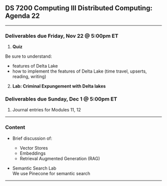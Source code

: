## DS 7200 Computing III Distributed Computing: Agenda 22


---

### Deliverables due Friday, Nov 22 @ 5:00pm ET

1) **Quiz**  

Be sure to understand:  
- features of Delta Lake
- how to implement the features of Delta Lake (time travel, upserts, reading, writing)

2) **Lab: Criminal Expungement with Delta lakes**


### Deliverables due Sunday, Dec 1 @ 5:00pm ET

1) Journal entries for Modules 11, 12

---

### Content 

- Brief discussion of: 
  - Vector Stores
  - Embeddings
  - Retrieval Augmented Generation (RAG) 

- Semantic Search Lab  
  We use Pinecone for semantic search


---

